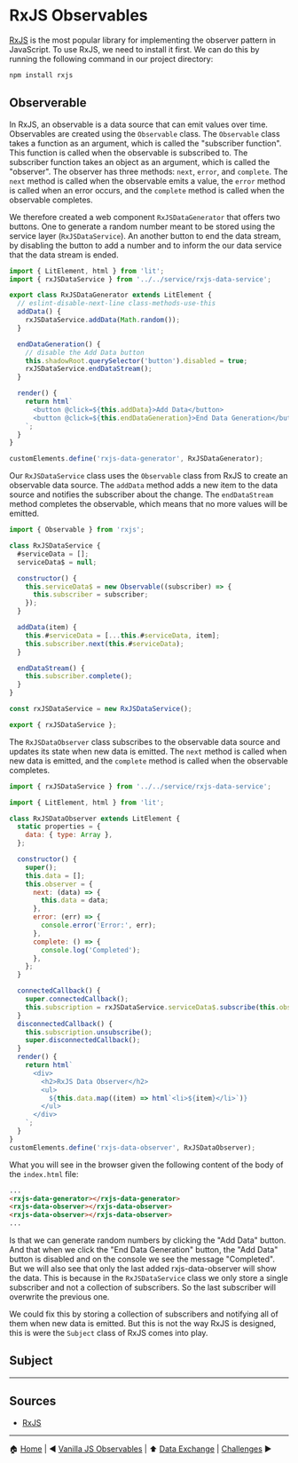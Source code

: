 # RxJS Observables

[RxJS](https://rxjs.dev) is the most popular library for implementing the observer pattern in JavaScript. To use RxJS,
we need to install it first. We can do this by running the following command in our project directory:

```bash
npm install rxjs
```

## Observerable

In RxJS, an observable is a data source that can emit values over time. Observables are created using the `Observable`
class. The `Observable` class takes a function as an argument, which is called the "subscriber function". This function
is called when the observable is subscribed to. The subscriber function takes an object as an argument, which is called
the "observer". The observer has three methods: `next`, `error`, and `complete`. The `next` method is called when the
observable emits a value, the `error` method is called when an error occurs, and the `complete` method is called when
the observable completes.

We therefore created a web component `RxJSDataGenerator` that offers two buttons. One to generate a random number meant
to be stored using the service layer (`RxJSDataService`). An another button to end the data stream, by disabling the
button to add a number and to inform the our data service that the data stream is ended.

```javascript
import { LitElement, html } from 'lit';
import { rxJSDataService } from '../../service/rxjs-data-service';

export class RxJSDataGenerator extends LitElement {
  // eslint-disable-next-line class-methods-use-this
  addData() {
    rxJSDataService.addData(Math.random());
  }

  endDataGeneration() {
    // disable the Add Data button
    this.shadowRoot.querySelector('button').disabled = true;
    rxJSDataService.endDataStream();
  }

  render() {
    return html`
      <button @click=${this.addData}>Add Data</button>
      <button @click=${this.endDataGeneration}>End Data Generation</button>
    `;
  }
}

customElements.define('rxjs-data-generator', RxJSDataGenerator);
```

Our `RxJSDataService` class uses the `Observable` class from RxJS to create an observable data source. The `addData`
method adds a new item to the data source and notifies the subscriber about the change. The `endDataStream` method
completes the observable, which means that no more values will be emitted.

```javascript
import { Observable } from 'rxjs';

class RxJSDataService {
  #serviceData = [];
  serviceData$ = null;

  constructor() {
    this.serviceData$ = new Observable((subscriber) => {
      this.subscriber = subscriber;
    });
  }

  addData(item) {
    this.#serviceData = [...this.#serviceData, item];
    this.subscriber.next(this.#serviceData);
  }

  endDataStream() {
    this.subscriber.complete();
  }
}

const rxJSDataService = new RxJSDataService();

export { rxJSDataService };
```

The `RxJSDataObserver` class subscribes to the observable data source and updates its state when new data is emitted.
The `next` method is called when new data is emitted, and the `complete` method is called when the observable completes.

```javascript
import { rxJSDataService } from '../../service/rxjs-data-service';

import { LitElement, html } from 'lit';

class RxJSDataObserver extends LitElement {
  static properties = {
    data: { type: Array },
  };

  constructor() {
    super();
    this.data = [];
    this.observer = {
      next: (data) => {
        this.data = data;
      },
      error: (err) => {
        console.error('Error:', err);
      },
      complete: () => {
        console.log('Completed');
      },
    };
  }

  connectedCallback() {
    super.connectedCallback();
    this.subscription = rxJSDataService.serviceData$.subscribe(this.observer);
  }
  disconnectedCallback() {
    this.subscription.unsubscribe();
    super.disconnectedCallback();
  }
  render() {
    return html`
      <div>
        <h2>RxJS Data Observer</h2>
        <ul>
          ${this.data.map((item) => html`<li>${item}</li>`)}
        </ul>
      </div>
    `;
  }
}
customElements.define('rxjs-data-observer', RxJSDataObserver);
```

What you will see in the browser given the following content of the body of the `index.html` file:

```html
...
<rxjs-data-generator></rxjs-data-generator>
<rxjs-data-observer></rxjs-data-observer>
<rxjs-data-observer></rxjs-data-observer>
...
```

Is that we can generate random numbers by clicking the "Add Data" button. And that when we click the "End Data
Generation" button, the "Add Data" button is disabled and on the console we see the message "Completed". But we will
also see that only the last added rxjs-data-observer will show the data. This is because in the `RxJSDataService` class
we only store a single subscriber and not a collection of subscribers. So the last subscriber will overwrite the
previous one.

We could fix this by storing a collection of subscribers and notifying all of them when new data is emitted. But this is not
the way RxJS is designed, this is were the `Subject` class of RxJS comes into play.

## Subject


---

## Sources

- [RxJS](https://rxjs.dev/)

---

:house: [Home](../README.md) | :arrow_backward: [Vanilla JS Observables](./observables-vanilla-js.md) | :arrow_up:
[Data Exchange](./README.md) | [Challenges](./challenges.md) :arrow_forward:
